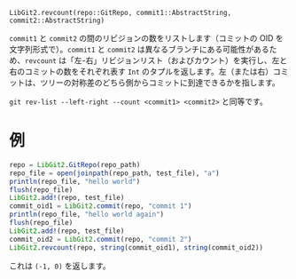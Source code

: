```
LibGit2.revcount(repo::GitRepo, commit1::AbstractString, commit2::AbstractString)
```

`commit1` と `commit2` の間のリビジョンの数をリストします（コミットの OID を文字列形式で）。`commit1` と `commit2` は異なるブランチにある可能性があるため、`revcount` は「左-右」リビジョンリスト（およびカウント）を実行し、左と右のコミットの数をそれぞれ表す `Int` のタプルを返します。左（または右）コミットは、ツリーの対称差のどちら側からコミットに到達できるかを指します。

`git rev-list --left-right --count <commit1> <commit2>` と同等です。

# 例

```julia
repo = LibGit2.GitRepo(repo_path)
repo_file = open(joinpath(repo_path, test_file), "a")
println(repo_file, "hello world")
flush(repo_file)
LibGit2.add!(repo, test_file)
commit_oid1 = LibGit2.commit(repo, "commit 1")
println(repo_file, "hello world again")
flush(repo_file)
LibGit2.add!(repo, test_file)
commit_oid2 = LibGit2.commit(repo, "commit 2")
LibGit2.revcount(repo, string(commit_oid1), string(commit_oid2))
```

これは `(-1, 0)` を返します。
